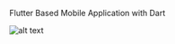 Flutter Based Mobile Application with Dart

![alt text](https://github.com/vicky722/Body-Mass-Index-Gender-Age-Based-Resullts/blob/main/img_1.png)
